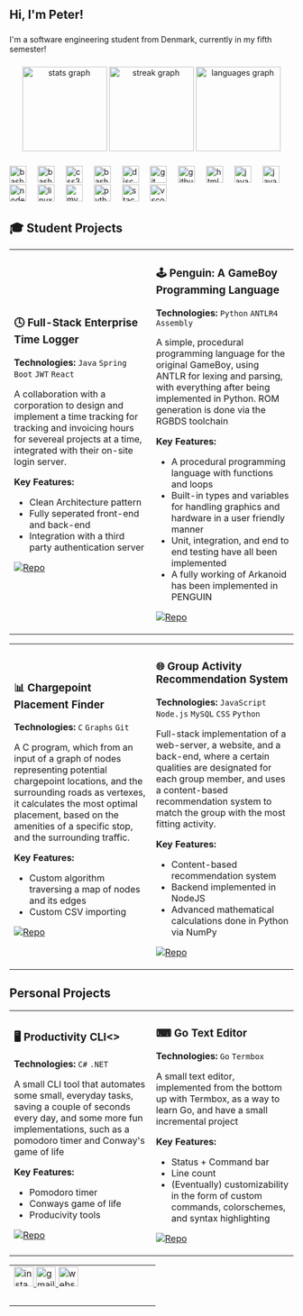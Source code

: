 <h2 align="left">Hi, I'm Peter!</h2>

###

<p align="left">I'm a software engineering student from Denmark, currently in my fifth semester!</p>

###

<div align="center">
  <img src="https://github-readme-stats.vercel.app/api?username=pSlessing&hide_title=true&hide_rank=false&show_icons=true&include_all_commits=true&count_private=true&disable_animations=false&theme=dracula&locale=en&hide_border=false" height="150" alt="stats graph"  />
  <img src="https://streak-stats.demolab.com?user=pSlessing&locale=en&mode=daily&theme=dracula&hide_border=false&border_radius=5" height="150" alt="streak graph"  />
  <img src="https://github-readme-stats.vercel.app/api/top-langs?username=pSlessing&locale=en&hide_title=false&layout=compact&card_width=320&langs_count=5&theme=dracula&hide_border=false" height="150" alt="languages graph"  />
</div>

###

<div align="left">
  <img src="https://skillicons.dev/icons?i=c" height="30" alt="bash logo"  />
  <img width="12" />
  <img src="https://skillicons.dev/icons?i=cs" height="30" alt="bash logo"  />
  <img width="12" />
  <img src="https://skillicons.dev/icons?i=css" height="30" alt="css3 logo"  />
  <img width="12" />
  <img src="https://skillicons.dev/icons?i=go" height="30" alt="bash logo"  />
  <img width="12" />
  <img src="https://skillicons.dev/icons?i=discord" height="30" alt="discord logo"  />
  <img width="12" />
  <img src="https://skillicons.dev/icons?i=git" height="30" alt="git logo"  />
  <img width="12" />
  <img src="https://skillicons.dev/icons?i=github" height="30" alt="github logo"  />
  <img width="12" />
  <img src="https://skillicons.dev/icons?i=html" height="30" alt="html5 logo"  />
  <img width="12" />
  <img src="https://skillicons.dev/icons?i=java" height="30" alt="java logo"  />
  <img width="12" />
  <img src="https://skillicons.dev/icons?i=js" height="30" alt="javascript logo"  />
  <img width="12" />
  <img src="https://skillicons.dev/icons?i=nodejs" height="30" alt="nodejs logo"  />
  <img width="12" />
  <img src="https://skillicons.dev/icons?i=linux" height="30" alt="linux logo"  />
  <img width="12" />
  <img src="https://skillicons.dev/icons?i=mysql" height="30" alt="mysql logo"  />
  <img width="12" />
  <img src="https://skillicons.dev/icons?i=py" height="30" alt="python logo"  />
  <img width="12" />
  <img src="https://skillicons.dev/icons?i=stackoverflow" height="30" alt="stackoverflow logo"  />
  <img width="12" />
  <img src="https://skillicons.dev/icons?i=vscode" height="30" alt="vscode logo"  />
</div>

###

## 🎓 Student Projects

<table>
<tr>
<td width="50%">

### 🕓 Full-Stack Enterprise Time Logger
**Technologies:** `Java` `Spring Boot` `JWT` `React`

A collaboration with a corporation to design and implement a time tracking for tracking and invoicing hours for severeal projects at a time, integrated with their on-site login server.

**Key Features:**
- Clean Architecture pattern
- Fully seperated front-end and back-end
- Integration with a third party authentication server

[![Repo](https://img.shields.io/badge/GitHub-Repository-blue?style=flat-square&logo=github)](https://github.com/pSlessing/ThirdSemesterProject)

</td>
<td width="50%">

### 🕹 Penguin: A GameBoy Programming Language
**Technologies:** `Python` `ANTLR4` `Assembly`

A simple, procedural programming language for the original GameBoy, using ANTLR for lexing and parsing, with everything after being implemented in Python. ROM generation is done via the RGBDS toolchain

**Key Features:**
- A procedural programming language with functions and loops
- Built-in types and variables for handling graphics and hardware in a user friendly manner
- Unit, integration, and end to end testing have all been implemented
- A fully working of Arkanoid has been implemented in PENGUIN

[![Repo](https://img.shields.io/badge/GitHub-Repository-blue?style=flat-square&logo=github)](https://github.com/pSlessing/mobile-grade-tracker)


</td>
</tr>
</table>

<table>
<tr>
<td width="50%">

### 📊 Chargepoint Placement Finder
**Technologies:** `C` `Graphs` `Git`

A C program, which from an input of a graph of nodes representing potential chargepoint locations, and the surrounding roads as vertexes, it calculates the most optimal placement, based on the amenities of a specific stop, and the surrounding traffic.

**Key Features:**
- Custom algorithm traversing a map of nodes and its edges
- Custom CSV importing

[![Repo](https://img.shields.io/badge/GitHub-Repository-blue?style=flat-square&logo=github)](https://github.com/cs-23-sw-1-p1-17/ChargepointPlacementFinder)

</td>
<td width="50%">

### 🌐 Group Activity Recommendation System
**Technologies:** `JavaScript` `Node.js` `MySQL` `CSS` `Python`

Full-stack implementation of a web-server, a website, and a back-end, where a certain qualities are designated for each group member, and uses a content-based recommendation system to match the group with the most fitting activity.

**Key Features:**
- Content-based recommendation system
- Backend implemented in NodeJS
- Advanced mathematical calculations done in Python via NumPy

[![Repo](https://img.shields.io/badge/GitHub-Repository-blue?style=flat-square&logo=github)](https://github.com/Group-Project-CS-23-P2/P2)

</td>
</tr>
</table>

###

## Personal Projects

<table>
<tr>
<td width="50%">

### 🖥 Productivity CLI<>
**Technologies:** `C#` `.NET`

A small CLI tool that automates some small, everyday tasks, saving a couple of seconds every day, and some more fun implementations, such as a pomodoro timer and Conway's game of life

**Key Features:**
- Pomodoro timer
- Conways game of life
- Producivity tools

[![Repo](https://img.shields.io/badge/GitHub-Repository-blue?style=flat-square&logo=github)](https://github.com/pSlessing/SCLI---Slessing-Command-Line-Interface)

</td>
<td width="50%">

### ⌨ Go Text Editor
**Technologies:** `Go` `Termbox`

A small text editor, implemented from the bottom up with Termbox, as a way to learn Go, and have a small incremental project

**Key Features:**
- Status + Command bar
- Line count
- (Eventually) customizability in the form of custom commands, colorschemes, and syntax highlighting

[![Repo](https://img.shields.io/badge/GitHub-Repository-blue?style=flat-square&logo=github)](https://github.com/pSlessing/STE---Slessing-Text-Editor)

</td>
</tr>
</table>

<table>
<tr>
<td width="50%">


<div align="left">
  <a href="https://www.instagram.com/peterslssing/" target="_blank">
    <img src="https://img.shields.io/static/v1?message=Instagram&logo=instagram&label=&color=E4405F&logoColor=white&labelColor=&style=for-the-badge" height="35" alt="instagram logo"  />
  </a>
  <a href="mailto:peter@slessing.dk" target="_blank">
    <img src="https://img.shields.io/static/v1?message=Gmail&logo=gmail&label=&color=D14836&logoColor=white&labelColor=&style=for-the-badge" height="35" alt="gmail logo"  />
  </a>
  <a href="https://slessing.dk" target="_blank">
    <img src="https://img.shields.io/static/v1?message=Website&label=&color=000000&logoColor=white&labelColor=&style=for-the-badge" height="35" alt="website link"  />
  </a>
</div>

###
